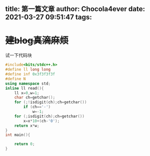 title: 第一篇文章
author: Chocola4ever
date: 2021-03-27 09:51:47
tags:
---
# ~~建blog真滴麻烦~~

试一下代码块
```cpp
#include<bits/stdc++.h>
#define ll long long
#define inf 0x3f3f3f3f
#define N
using namespace std;
inline ll read(){
	ll x=0,w=1;
	char ch=getchar();
	for (;!isdigit(ch);ch=getchar())
		if (ch=='-')
			w=-1;
	for (;isdigit(ch);ch=getchar())
		x=x*10+(ch-'0');
	return x*w;
}
int main(){

	return 0;
}

```